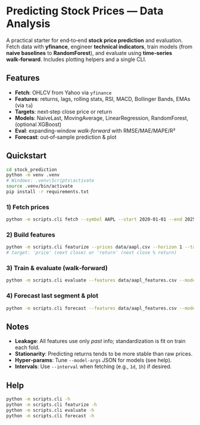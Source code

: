 # Predicting Stock Prices — Data Analysis

A practical starter for end‑to‑end **stock price prediction** and evaluation. Fetch data with **yfinance**, engineer **technical indicators**, train models (from **naive baselines** to **RandomForest**), and evaluate using **time‑series walk‑forward**. Includes plotting helpers and a single CLI.

## Features
- **Fetch**: OHLCV from Yahoo via `yfinance`
- **Features**: returns, lags, rolling stats, RSI, MACD, Bollinger Bands, EMAs (via `ta`)
- **Targets**: next‑step close price or return
- **Models**: NaiveLast, MovingAverage, LinearRegression, RandomForest, (optional XGBoost)
- **Eval**: expanding-window *walk‑forward* with RMSE/MAE/MAPE/R²
- **Forecast**: out‑of‑sample prediction & plot

## Quickstart
```bash
cd stock_prediction
python -m venv .venv
# Windows: .venv\Scripts\activate
source .venv/bin/activate
pip install -r requirements.txt
```

### 1) Fetch prices
```bash
python -m scripts.cli fetch --symbol AAPL --start 2020-01-01 --end 2025-01-01 --out data/aapl.csv
```

### 2) Build features
```bash
python -m scripts.cli featurize --prices data/aapl.csv --horizon 1 --target return --out data/aapl_features.csv
# target: 'price' (next close) or 'return' (next close % return)
```

### 3) Train & evaluate (walk‑forward)
```bash
python -m scripts.cli evaluate --features data/aapl_features.csv --model rf --topk 20 --splits 5
```

### 4) Forecast last segment & plot
```bash
python -m scripts.cli forecast --features data/aapl_features.csv --model rf --plot outputs/aapl_forecast.png --save-model models/aapl_rf.joblib
```

## Notes
- **Leakage**: All features use only *past* info; standardization is fit on train each fold.
- **Stationarity**: Predicting returns tends to be more stable than raw prices.
- **Hyper‑params**: Tune `--model-args` JSON for models (see help).
- **Intervals**: Use `--interval` when fetching (e.g., `1d`, `1h`) if desired.

## Help
```bash
python -m scripts.cli -h
python -m scripts.cli featurize -h
python -m scripts.cli evaluate -h
python -m scripts.cli forecast -h
```